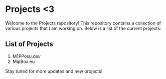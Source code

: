 # Projects <3

Welcome to the Projects repository! This repository contains a collection of various projects that I am working on. Below is a list of the current projects:

## List of Projects

1. M1PPosu.dev
2. MipBox.eu

Stay tuned for more updates and new projects!
